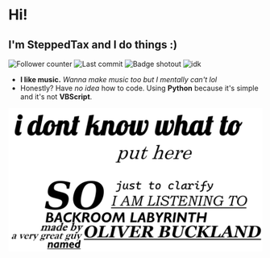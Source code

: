 # Hi!
## I'm SteppedTax and I do things :)

![Follower counter](https://img.shields.io/github/followers/SteppedTax?style=plastic&label=Followed&color=063971&link=https%3A%2F%2Fgithub.com%2FSteppedTax%3Ftab%3Dfollowers "Followers")
![Last commit](https://img.shields.io/github/last-commit/SteppedTax/SteppedTax?style=plastic&label=Last%20commit "Last commit in this repo")
![Badge shotout](https://img.shields.io/badge/Shotout_to-Limyrzzzin-262022?style=plastic&link=https%3A%2F%2Fgithub.com%2FLimyrzzzin "you don't have to click on it")
![idk](https://img.shields.io/badge/I_don't_know-what_to_put_in_here_anymore-8673A1 "I actually don't know")

- **I like music.** *Wanna make music too but I mentally can't lol*
- Honestly? Have *no idea* how to code. Using **Python** because it's simple and it's not **VBScript**.

![Banner](https://github.com/SteppedTax/SteppedTax/blob/a3bdd880e9f1b5f0653c85830ff39da185ab1add/profile.png "A very nice profile picture thingy")
